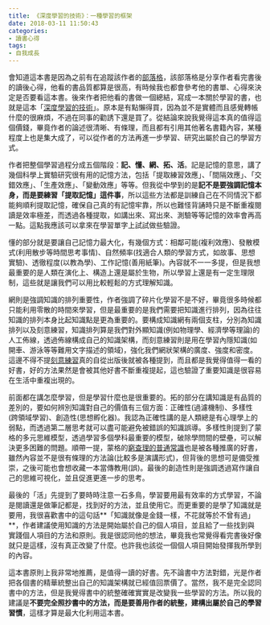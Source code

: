 ```yaml
---
title: 《深度學習的技術》：一種學習的框架
date: 2018-03-11 11:50:43
categories:
- 讀書心得
tags:
- 自我成長
---
```

會知道這本書是因為之前有在追蹤該作者的[部落格](https://4think.net/)，該部落格是分享作者看完書後的讀後心得，他看的書品質都算是很高，有時候我也都會參考他的書單、心得來決定是否要看這本書。後來作者把他看的書做一個總結，寫成一本關於學習的書，也就是這本「[深度學習的技術](https://4think.net/%E3%80%8A%E6%B7%B1%E5%BA%A6%E5%AD%B8%E7%BF%92%E7%9A%84%E6%8A%80%E8%A1%93%E3%80%8B/)」。原本是有點懶得買，因為並不是實體而且感覺轉帳什麼的很麻煩，不過在同事的勸誘下還是買了。從結論來說我覺得這本真的值得這個價錢，畢竟作者的論述很清晰、有條理，而且都有引用其他著名書籍內容，某種程度上也是集大成了，可以從作者的方法再進一步學習、研究出屬於自己的學習方式。

作者把整個學習過程分成五個階段：**記、懂、網、拓、活**。記是記憶的意思，講了幾個科學上實驗研究很有用的記憶方法，包括「提取練習效應」、「間隔效應」、「交錯效應」、「生產效應」、「變動效應」等等。但我從中學到的是**記不是要強調記憶本身，而是要練習「提取記憶」這件事**，所以這些方法都是訓練自己在不同情況下都能夠順利提取記憶，確保自己真的有記憶牢靠，所以也難怪背誦時只是不斷重複閱讀是效率極差，而透過各種提取，如講出來、寫出來、測驗等等記憶的效率會再高一點。這點我應該可以拿來在學習單字上試試做些驗證。

懂的部分就是要讓自己記憶力最大化，有幾個方式：相鄰可能(複利效應)、發散模式(利用散步等時間思考事情)、自然頻率(找適合人類的學習方式，如故事、思想實驗)、透徹程度(以教為學)、工作記憶(善用紙筆)。內容就不一一多提，但是我想最重要的是人類在演化上、構造上還是屬於生物，所以學習上還是有一定生理限制，這些就是讓我們可以用比較輕鬆的方式理解知識。

網則是強調知識的排列重要性，作者強調了碎片化學習不是不好，畢竟很多時候都只能利用零散的時間來學習，但是最重要的是我們需要把知識進行排列，因為往往知識的排列本身比起知識點是更為重要的。要構成知識網有兩個支柱，分別為知識排列以及刻意練習，知識排列算是我們對外顯知識(例如物理學、經濟學等理論)的人工佈線，透過佈線構成自己的知識架構，而刻意練習則是用在學習內隱知識(如開車、游泳等等難用文字描述的領域)，強化我們網狀架構的廣度、強度和密度。這邊不得不提[刻意練習](http://www.books.com.tw/products/0010752714)真的自從出版後就被各種提到，而且都是我覺得值得一看的好書，好的方法果然是會被其他好書不斷重複提起，這也驗證了重要知識是很容易在生活中重複出現的。

前面都在講怎麼學習，但是學習什麼也是很重要的。拓的部分在講知識是有品質的差別的，要如何辨別知識對自己的價值有三個方面：正確性(過濾機制)、多樣性(跨領域學習)、創造性(思想孵化器)。我認為正確性講的是人類總是有心理學上的弱點，而透過第二層思考就可以盡可能避免被錯誤的知識誤導。多樣性則提到了蒙格的多元思維模型，透過學習多個學科最重要的模型，破除學問間的壁壘，可以解決更多困難的問題。順帶一提，蒙格的[窮查理的普通常識](http://www.books.com.tw/products/0010643983)也是被各種推廣的好書，雖然內容並不是很有條理的方法論(比較多是演講形式)，但背後的思想可是備受推崇，之後可能也會想收藏一本當傳教用(誤)。最後的創造性則是強調透過寫作讓自己的思維可視化，並且促進更進一步的思考。

最後的「活」先提到了要時時注意一石多鳥，學習要用最有效率的方式學習，不論是閱讀還是做筆記都是，找到好的方法，並且使用它。而更重要的是學了知識就是要用，我很喜歡書中的這句話**「知識就像是金錢一樣，不花就等於不曾有過」**，作者建議使用知識的方法是開始屬於自己的個人項目，並且給了一些找到與實踐個人項目的方法和原則。我是很認同他的想法，畢竟我也常覺得看完書後好像就只是這樣，沒有真正改變了什麼。也許我也該從一個個人項目開始發揮我所學到的內容。

這本書原則上我非常地推薦，是值得一讀的好書。先不論書中方法對錯，光是作者把各個書的精華統整出自己的知識架構就已經值回票價了。當然，我不是完全認同書中的方法，但是我覺得書中的統整確確實實是改變我一些學習的方法。所以我的建議是**不要完全照抄書中的方法，而是要善用作者的統整，建構出屬於自己的學習習慣**，這樣才算是最大化利用這本書。
